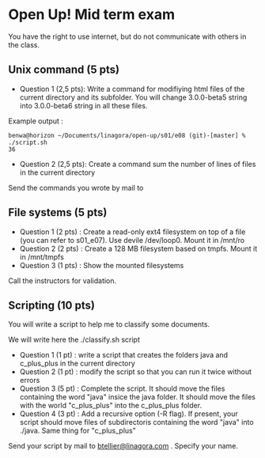 # Open Up! Mid term exam

You have the right to use internet, but do not communicate with others in the class.

## Unix command (5 pts)

 - Question 1 (2,5 pts): Write a command for modifiying html files of the current directory and its subfolder. You will change 3.0.0-beta5 string into 3.0.0-beta6 string in all these files.

Example output : 

```
benwa@horizon ~/Documents/linagora/open-up/s01/e08 (git)-[master] % ./script.sh
36
```

 - Question 2 (2,5 pts): Create a command sum the number of lines of files in the current directory

Send the commands you wrote by mail to

## File systems (5 pts)

 - Question 1 (2 pts) : Create a read-only ext4 filesystem on top of a file (you can refer to s01_e07). Use devile /dev/loop0. Mount it in /mnt/ro
 - Question 2 (2 pts) : Create a 128 MB filesystem based on tmpfs. Mount it in /mnt/tmpfs
 - Question 3 (1 pts) : Show the mounted filesystems

Call the instructors for validation.

## Scripting (10 pts)

You will write a script to help me to classify some documents.

We will write here the ./classify.sh script 

 - Question 1 (1 pt) : write a script that creates the folders java and c_plus_plus in the current directory
 - Question 2 (1 pt) : modify the script so that you can run it twice without errors
 - Question 3 (5 pt) : Complete the script. It should move the files containing the word "java" insice the java folder. It should move the files with the world "c_plus_plus" into the c_plus_plus folder.
 - Question 4 (3 pt) : Add a recursive option (-R flag). If present, your script should move files of subdirectoris containing the word "java" into ./java. Same thing for "c_plus_plus"

Send your script by mail to btellier@linagora.com . Specify your name.
